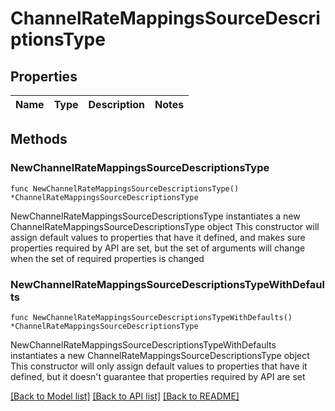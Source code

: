 # ChannelRateMappingsSourceDescriptionsType

## Properties

Name | Type | Description | Notes
------------ | ------------- | ------------- | -------------

## Methods

### NewChannelRateMappingsSourceDescriptionsType

`func NewChannelRateMappingsSourceDescriptionsType() *ChannelRateMappingsSourceDescriptionsType`

NewChannelRateMappingsSourceDescriptionsType instantiates a new ChannelRateMappingsSourceDescriptionsType object
This constructor will assign default values to properties that have it defined,
and makes sure properties required by API are set, but the set of arguments
will change when the set of required properties is changed

### NewChannelRateMappingsSourceDescriptionsTypeWithDefaults

`func NewChannelRateMappingsSourceDescriptionsTypeWithDefaults() *ChannelRateMappingsSourceDescriptionsType`

NewChannelRateMappingsSourceDescriptionsTypeWithDefaults instantiates a new ChannelRateMappingsSourceDescriptionsType object
This constructor will only assign default values to properties that have it defined,
but it doesn't guarantee that properties required by API are set


[[Back to Model list]](../README.md#documentation-for-models) [[Back to API list]](../README.md#documentation-for-api-endpoints) [[Back to README]](../README.md)


